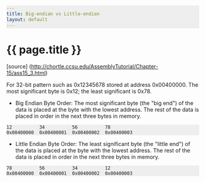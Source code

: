 ```yaml
---
title: Big-endian vs Little-endian 
layout: default
---
```


{{ page.title }}
================
<head>
<style>
table, th, td {
    border: 1px solid black;
    border-collapse: collapse;
    margin: 5px 0;
    text-align: left;
    vertical-align: top;
}
th { background-color: #99ccff; }
tr { background-color: #e6f2ff; }
pre {
    background: #eee !important;
    display: block;
    font-family: monospace;
    white-space: pre;
    margin: 1em 0;
}
</style>
</head>

[source] (http://chortle.ccsu.edu/AssemblyTutorial/Chapter-15/ass15_3.html)

For 32-bit pattern such as 0x12345678 stored at address 0x00400000. The most significant byte is 0x12; the least significant is 0x78.

* Big Endian Byte Order: The most significant byte (the "big end") of the data is placed at the byte with the lowest address. The rest of the data is placed in order in the next three bytes in memory.

```
12          34          56          78
0x00400000  0x00400001  0x00400002  0x00400003
```

* Little Endian Byte Order: The least significant byte (the "little end") of the data is placed at the byte with the lowest address. The rest of the data is placed in order in the next three bytes in memory.

```
78          56          34          12
0x00400000  0x00400001  0x00400002  0x00400003
```
